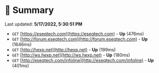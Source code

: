 # 📖 Summary
Last updated: **5/17/2022, 5:30:51 PM**

- `GET` [https://eseqtech.com](https://eseqtech.com) - **Up** (476ms)
- `GET` [http://forum.eseqtech.com](http://forum.eseqtech.com) - **Up** (1646ms)
- `GET` [http://hexp.net](http://hexp.net) - **Up** (199ms)
- `GET` [http://ws.hexp.net](http://ws.hexp.net) - **Up** (180ms)
- `GET` [http://eseqtech.com/infoline](http://eseqtech.com/infoline) - **Up** (401ms)
